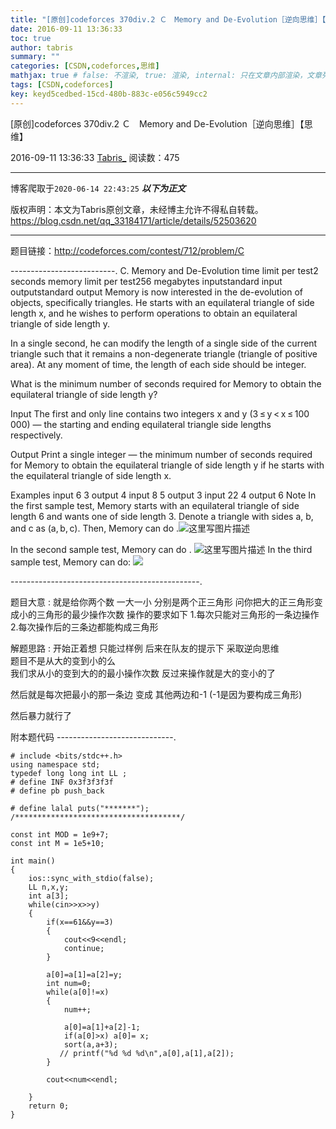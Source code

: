 ```yaml
---
title: "[原创]codeforces 370div.2 Ｃ　Memory and De-Evolution［逆向思维］【思维】"
date: 2016-09-11 13:36:33
toc: true
author: tabris
summary: ""
categories: [CSDN,codeforces,思维]
mathjax: true # false: 不渲染, true: 渲染, internal: 只在文章内部渲染，文章列表中不渲染
tags: [CSDN,codeforces]
key: keyd5cedbed-15cd-480b-883c-e056c5949cc2
---
```


[原创]codeforces 370div.2 Ｃ　Memory and De-Evolution［逆向思维］【思维】

2016-09-11 13:36:33  [Tabris_](https://me.csdn.net/qq_33184171) 阅读数：475

---

博客爬取于`2020-06-14 22:43:25`
***以下为正文***

版权声明：本文为Tabris原创文章，未经博主允许不得私自转载。
https://blog.csdn.net/qq_33184171/article/details/52503620

<!-- more -->

---

题目链接：http://codeforces.com/contest/712/problem/C

--------------------------.
C. Memory and De-Evolution
time limit per test2 seconds
memory limit per test256 megabytes
inputstandard input
outputstandard output
Memory is now interested in the de-evolution of objects, specifically triangles. He starts with an equilateral triangle of side length x, and he wishes to perform operations to obtain an equilateral triangle of side length y.

In a single second, he can modify the length of a single side of the current triangle such that it remains a non-degenerate triangle (triangle of positive area). At any moment of time, the length of each side should be integer.

What is the minimum number of seconds required for Memory to obtain the equilateral triangle of side length y?

Input
The first and only line contains two integers x and y (3 ≤ y < x ≤ 100 000) — the starting and ending equilateral triangle side lengths respectively.

Output
Print a single integer — the minimum number of seconds required for Memory to obtain the equilateral triangle of side length y if he starts with the equilateral triangle of side length x.

Examples
input
6 3
output
4
input
8 5
output
3
input
22 4
output
6
Note
In the first sample test, Memory starts with an equilateral triangle of side length 6 and wants one of side length 3. Denote a triangle with sides a, b, and c as (a, b, c). Then, Memory can do .![这里写图片描述](http://codeforces.com/predownloaded/78/23/7823c31c27139a382b61aee582fd451f8c07905b.png)

In the second sample test, Memory can do .
![这里写图片描述](http://codeforces.com/predownloaded/22/b2/22b2088d2e869848a78af18576dbfab0233bdbc2.png)
In the third sample test, Memory can do: ![](http://codeforces.com/predownloaded/59/f9/59f9f1033e37dcff494a7de4ca5155e95e34da43.png)

-----------------------------------------------.


题目大意 : 就是给你两个数 一大一小  分别是两个正三角形  问你把大的正三角形变成小的三角形的最少操作次数 
操作的要求如下
1.每次只能对三角形的一条边操作
2.每次操作后的三条边都能构成三角形 


解题思路 :
 开始正着想 只能过样例 
 后来在队友的提示下 采取逆向思维  
 题目不是从大的变到小的么  
 我们求从小的变到大的的最小操作次数  反过来操作就是大的变小的了 

然后就是每次把最小的那一条边 变成 其他两边和-1   (-1是因为要构成三角形)

然后暴力就行了  


附本题代码
-----------------------------.
```
# include <bits/stdc++.h>
using namespace std;
typedef long long int LL ;
# define INF 0x3f3f3f3f
# define pb push_back

# define lalal puts("*******");
/*************************************/

const int MOD = 1e9+7;
const int M = 1e5+10;

int main()
{
    ios::sync_with_stdio(false);
    LL n,x,y;
    int a[3];
    while(cin>>x>>y)
    {
        if(x==61&&y==3)
        {
            cout<<9<<endl;
            continue;
        }

        a[0]=a[1]=a[2]=y;
        int num=0;
        while(a[0]!=x)
        {
            num++;

            a[0]=a[1]+a[2]-1;
            if(a[0]>x) a[0]= x;
            sort(a,a+3);
           // printf("%d %d %d\n",a[0],a[1],a[2]);
        }

        cout<<num<<endl;

    }
    return 0;
}






```
